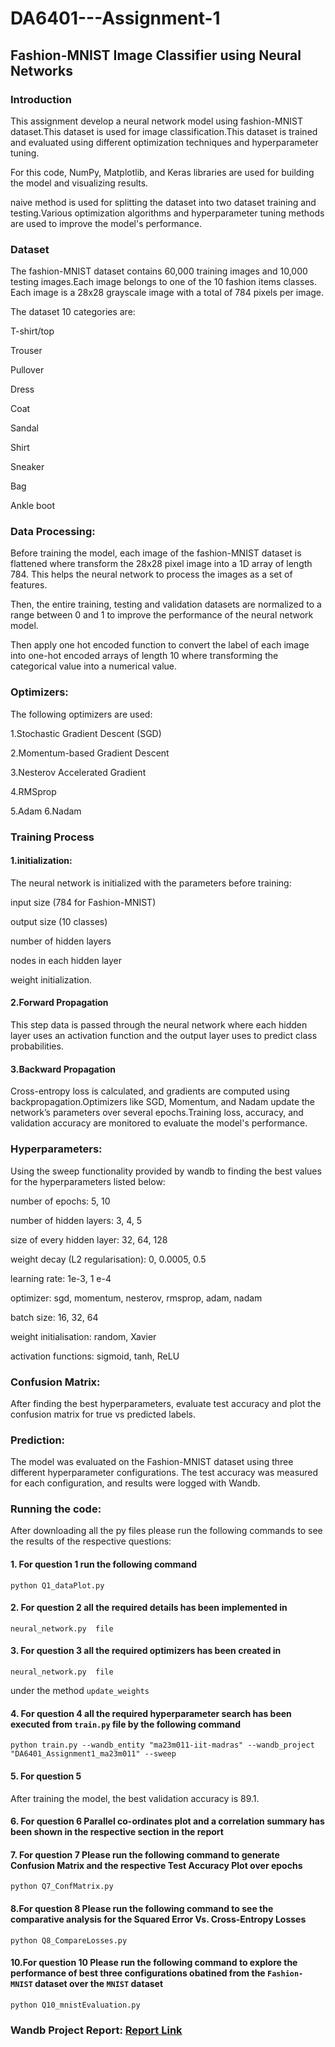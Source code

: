 # DA6401---Assignment-1

## Fashion-MNIST Image Classifier using Neural Networks

### Introduction
This assignment develop a neural network model using fashion-MNIST dataset.This dataset is used for image classification.This dataset is trained and evaluated using different optimization techniques and hyperparameter tuning.

For this code, NumPy, Matplotlib, and Keras libraries are used for building the model and visualizing results. 

naive method is used for splitting the dataset into  two dataset training and testing.Various optimization algorithms and hyperparameter tuning methods are used to improve the model's performance.

### Dataset
The fashion-MNIST dataset contains 60,000 training images and 10,000 testing images.Each image belongs to one of the 10 fashion items classes. Each image is a 28x28 grayscale image with a total of 784 pixels per image.

The dataset 10 categories are:

T-shirt/top

Trouser

Pullover

Dress

Coat

Sandal

Shirt

Sneaker

Bag

Ankle boot

### Data Processing:
Before training the model, each image of the fashion-MNIST dataset is flattened where transform the 28x28 pixel image into a 1D array of length 784. This helps the neural network to process the images as a set of features.

Then, the entire training, testing and validation datasets are normalized to a range between 0 and 1 to improve the performance of the neural network model.

Then  apply one hot encoded function to convert the label of each image into one-hot encoded arrays of length 10 where transforming the categorical value into a numerical value.

### Optimizers:
The following optimizers are used:

1.Stochastic Gradient Descent (SGD)

2.Momentum-based Gradient Descent

3.Nesterov Accelerated Gradient

4.RMSprop

5.Adam
6.Nadam

### Training Process
#### 1.initialization:
The neural network is initialized with the parameters before training: 

input size (784 for Fashion-MNIST)

output size (10 classes)

number of hidden layers

nodes in each hidden layer

weight initialization.

#### 2.Forward Propagation
This step data is passed through the neural network where each hidden layer uses an activation function  and the output layer uses to predict class probabilities.

#### 3.Backward Propagation
Cross-entropy loss is calculated, and gradients are computed using backpropagation.Optimizers like SGD, Momentum, and Nadam update the network’s parameters over several epochs.Training loss, accuracy, and validation accuracy are monitored to evaluate the model's performance.

### Hyperparameters:
Using the sweep functionality provided by wandb to finding the best values for the hyperparameters listed below:

number of epochs: 5, 10

number of hidden layers: 3, 4, 5

size of every hidden layer: 32, 64, 128

weight decay (L2 regularisation): 0, 0.0005, 0.5

learning rate: 1e-3, 1 e-4

optimizer: sgd, momentum, nesterov, rmsprop, adam, nadam

batch size: 16, 32, 64

weight initialisation: random, Xavier

activation functions: sigmoid, tanh, ReLU

### Confusion Matrix:

After finding the best hyperparameters, evaluate test accuracy and plot the confusion matrix for true vs predicted labels.

### Prediction:
The model was evaluated on the Fashion-MNIST dataset using three different hyperparameter configurations. The test accuracy was measured for each configuration, and results were logged with Wandb.

### Running the code:
After downloading all the py files please run the following commands to see the results of the respective questions: 

#### 1. For question 1 run the following command 
```
python Q1_dataPlot.py
```

#### 2. For question 2 all the required details has been implemented in 
```
neural_network.py  file
```

#### 3. For question 3 all the required optimizers has been created in 
```
neural_network.py  file
```
under the method `update_weights`

#### 4. For question 4 all the required hyperparameter search has been executed from `train.py` file by the following command
```
python train.py --wandb_entity "ma23m011-iit-madras" --wandb_project "DA6401_Assignment1_ma23m011" --sweep
```

#### 5. For question 5
After training the model, the best validation accuracy is 89.1.

#### 6. For question 6 Parallel co-ordinates plot and a correlation summary has been shown in the respective section in the report

#### 7. For question 7 Please run the following command to generate Confusion Matrix and the respective Test Accuracy Plot over epochs
```
python Q7_ConfMatrix.py
```

#### 8.For question 8 Please run the following command to see the comparative analysis for the Squared Error Vs. Cross-Entropy Losses 
```
python Q8_CompareLosses.py
```

#### 10.For question 10 Please run the following command to explore the performance of best three configurations obatined from the `Fashion-MNIST` dataset over the `MNIST` dataset 
```
python Q10_mnistEvaluation.py
```

### Wandb Project Report: [Report Link](https://wandb.ai/ma23m011-iit-madras/DA6401_Assignment1_ma23m011/reportlist)






